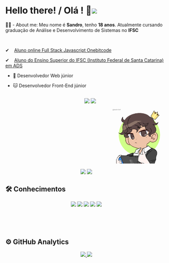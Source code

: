 <h1>Hello there! / Olá ! 🤖<img src="https://media0.giphy.com/media/KGMzZvWa5su2O5LCVR/giphy.gif?cid=6c09b952c4tyhm22a1wiatx00j3997ldr1ivm17vw50eze1m&rid=giphy.gif&ct=s" width="60px"></h1>

<p>👨‍💻 - About me: Meu nome é <b>Sandro</b>, tenho <b>18 anos</b>. Atualmente cursando graduação de Análise e Desenvolvimento de Sistemas no <b>IFSC</b></p>

<br>
<p>✔&nbsp&nbsp&nbsp&nbsp<a href="https://onebitcode.com/lp/">Aluno online Full Stack Javascript Onebitcode</a></p>
<p>✔&nbsp&nbsp&nbsp&nbsp<a href="https://www.ifsc.edu.br">Aluno do Ensino Superior do IFSC (Instituto Federal de Santa Catarina) em ADS</a>
<br>

- 🐉 Desenvolvedor Web júnior
- 🐱 Desenvolvedor Front-End júnior
<br><br>
  
  <p align="center"><img src='https://user-images.githubusercontent.com/93799829/186530211-5bb7c44e-ce67-4615-afb8-718007ff6cf9.gif' width="50px"><b> </b><img src='https://user-images.githubusercontent.com/93799829/186530211-5bb7c44e-ce67-4615-afb8-718007ff6cf9.gif' width="50px"></p>
  <p align="right"><img width="170px" style="position='absolute'" src='download20220905161600.png'</p>
  
<p align="center"> 
<a href="https://www.linkedin.com/in/sandro-cunha-362b60249/"><img src='https://img.shields.io/badge/LinkedIn-0077B5?style=for-the-badge&logo=linkedin&logoColor=white'></a>
<a href="https://www.instagram.com/sandromedeiroscunha/"><img src='https://img.shields.io/badge/Instagram-E4405F?style=for-the-badge&logo=instagram&logoColor=white'></a>
</p>
<p align="right"></p>
  
## 🛠 Conhecimentos  
<p align="center"><img src='https://img.shields.io/badge/HTML5-E34F26?style=for-the-badge&logo=html5&logoColor=white'> <img src='https://img.shields.io/badge/CSS3-1572B6?style=for-the-badge&logo=css3&logoColor=white'> <img src='https://img.shields.io/badge/Sass-CC6699?style=for-the-badge&logo=sass&logoColor=white'> <img src='https://img.shields.io/badge/JavaScript-323330?style=for-the-badge&logo=javascript&logoColor=F7DF1E'> <img src='https://img.shields.io/badge/Bootstrap-563D7C?style=for-the-badge&logo=bootstrap&logoColor=white'></p>
<br><br><br>

## ⚙ GitHub Analytics 

<div align="center">
  <a href="https://github.com/rafaballerini">
  <img height="180em" src="https://github-readme-stats.vercel.app/api?username=sandrocunha1&show_icons=true&theme=synthwave"/>
  <img height="180em" src="https://github-readme-stats.vercel.app/api/top-langs/?username=sandrocunha1&layout=compact&hide=html&theme=synthwave"/>
</div>
